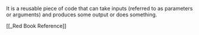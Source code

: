 It is a reusable piece of code that can take inputs (referred to as parameters or arguments) and produces some output or does something.

[[_Red Book Reference]]